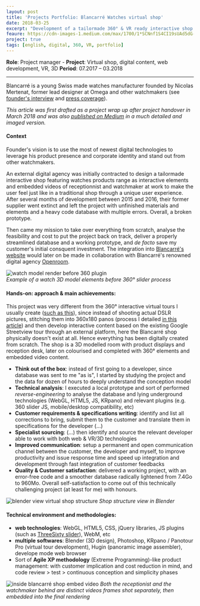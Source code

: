 ```yaml
---
layout: post
title: 'Projects Portfolio: Blancarré Watches virtual shop'
date: 2018-03-25
excerpt: "Development of a tailormade 360° & VR ready interactive shop for a Swiss watchmaker"
feaure: https://cdn-images-1.medium.com/max/1700/1*SCNnf1S4CI19sUAd5dG-4A.png
project: true
tags: [english, digital, 360, VR, portfolio]
---
```


**Role**: Project manager -
**Project**: Virtual shop, digital content, web development, VR, 3D
**Period**: 07.2017 – 03.2018

---

Blancarré is a young Swiss made watches manufacturer founded by Nicolas Mertenat, former lead designer at Omega and other watchmakers (see [founder's interview](https://www.youtube.com/watch?time_continue=1&v=FhHxM7p89N8) and [press coverage](http://blancarre.com/shop/content/11-presse)).  

*This article was first drafted as a project wrap up after project handover in March 2018 and was also [published on Medium](https://medium.com/@Romain_Marchand/projects-portfolio-blancarr%C3%A9-virtual-shop-9875abc69832) in a much detailed and imaged version.*

#### Context
Founder's vision is to use the most of newest digital technologies to leverage his product presence and corporate identity and stand out from other watchmakers.  

An external digital agency was initially contracted to design a tailormade interactive shop featuring watches products range as interactive elements and embedded videos of receptionnist and watchmaker at work to make the user feel just like in a traditional shop through a unique user experience.
After several months of development between 2015 and 2016, their former supplier went extinct and left the project with unfinished materials and elements and a heavy code database with multiple errors. Overall, a broken prototype.

Then came my mission to take over everything from scratch, analyse the feasibility and cost to put the project back on track, deliver a properly streamlined database and a working prototype, and *de facto* save my customer's initial consquent investment. The integration into [Blancarré's website](http://www.blancarre.com/landing/fr/index.html) would later on be made in collaboration with Blancarré's renowned digital agency [Openroom](https://www.openroom.ch/home).

![watch model render before 360 plugin](https://cdn-images-1.medium.com/max/720/1*_zpMcRQrjiQq9SfkTVisgA.png)   
*Example of a watch 3D model elements before 360° slider process*

#### Hands-on: approach & main achievements:

This project was very different from the 360° interactive virtual tours I usually create ([such as this](https://www.tourmake.it/de/tour/f41a67a2761ed41b84806b991b31431e)), since instead of shooting actual DSLR pictures, stitching them into 360x180 panos (process I detailed [in this article](https://medium.com/@Romain_Marchand/publication-google-street-view-trusted-que-se-passe-til-apr%C3%A8s-le-shooting-8b5417ce0307)) and then develop interactive content based on the existing Google Streetview tour through an external platform, here the Blancarré shop physically doesn't exist at all. Hence everything has been digitally created from scratch. The shop is a 3D modelled room with product displays and reception desk, later on colourised and completed with 360° elements and embedded video content.

- **Think out of the box**:
instead of first going to a developer, since database was sent to me "as is", I started by studying the project and the data for dozen of hours to deeply understand the conception model
- **Technical analysis**:
I executed a local prototype and sort of performed *reverse-engineering* to analyse the database and lying underground technologies (WebGL, HTML5, JS, KRpano) and relevant plugins (e.g. 360 slider JS, mobile/desktop compatibility, etc)
- **Customer requirements & specifications writing**:
identify and list all corrections to bring, submit them to the customer and translate them in specifications for the developer (...)
- **Specialist sourcing**:
(...) then identify and source the relevant developer able to work with both web & VR/3D technologies
- **Improved communication**:
setup a permanent and open communication channel between the customer, the developer and myself, to improve productivity and issue response time and speed up integration and development through fast integration of customer feedbacks
- **Quality & Customer satisfaction**:
delivered a working project, with an error-free code and a smoother database radically lightened from 7.4Go to 960Mo. Overall self-satisfaction to come out of this technically challenging project (at least for me) with honours.

![blender view virtual shop structure](https://cdn-images-1.medium.com/max/900/1*EamYQTMdmkp5ZvNF_E6V6w.png)
*Shop structure view in Blender*

#### Technical environment and methodologies:

- **web technologies**: WebGL, HTML5, CSS, jQuery libraries, JS plugins (such as [ThreeSixty slider](https://github.com/creativeaura/threesixty-slider)), WebM, etc
- **multiple softwares**: Blender (3D design), Photoshop, KRpano / Panotour Pro (virtual tour development), Hugin (panoramic image assembler), develope mode web browser
- Sort of **Agile XP methodology** (Extreme Programming)-like product management: with customer implication and cost reduction in mind, and code review > test > continuous conception and simplicity phases

![inside blancarré shop embed video](https://cdn-images-1.medium.com/max/900/1*ONDRAdlr4Gj0NCJBnMvhIQ.png)
*Both the receptionist and the watchmaker behind are distinct videos frames shot separately, then embedded into the final rendering*
